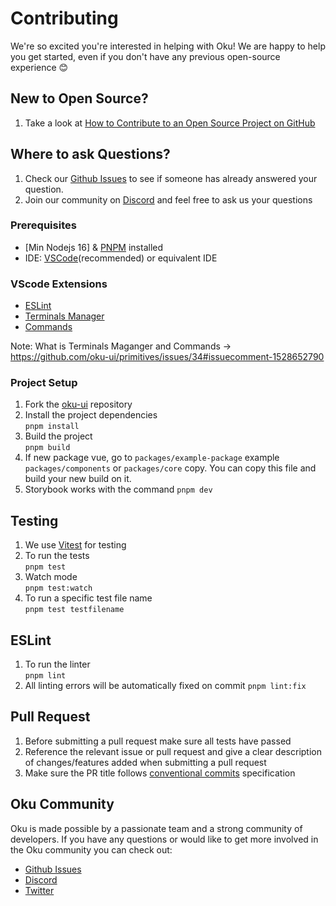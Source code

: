 # Contributing

We're so excited you're interested in helping with Oku! We are happy to help you get started, even if you don't have any previous open-source experience :blush:

## New to Open Source?

1. Take a look at [How to Contribute to an Open Source Project on GitHub](https://egghead.io/courses/how-to-contribute-to-an-open-source-project-on-github)

## Where to ask Questions?

1. Check our [Github Issues](https://github.com/oku-ui/primitives/issues) to see if someone has already answered your question.
2. Join our community on [Discord](https://chat.productdevbook.com) and feel free to ask us your questions


### Prerequisites
-   [Min Nodejs 16] & [PNPM](https://pnpm.io) installed
-   IDE: [VSCode](https://code.visualstudio.com/download)(recommended) or equivalent IDE


### VScode Extensions

-  [ESLint](https://marketplace.visualstudio.com/items?itemName=dbaeumer.vscode-eslint)
-  [Terminals Manager](https://marketplace.visualstudio.com/items?itemName=fabiospampinato.vscode-terminals)
-  [Commands](https://marketplace.visualstudio.com/items?itemName=knisterpeter.vscode-github)

Note: What is Terminals Maganger and Commands  -> https://github.com/oku-ui/primitives/issues/34#issuecomment-1528652790

### Project Setup

1. Fork the [oku-ui](https://github.com/oku-ui/primitives) repository
2. Install the project dependencies  
   `pnpm install`
3. Build the project  
   `pnpm build`
4. If new package vue, go to `packages/example-package` example `packages/components` or `packages/core` copy. You can copy 
this file and build your new build on it.
5. Storybook works with the command `pnpm dev`

## Testing

1. We use [Vitest](https://vitest.dev/) for testing
2. To run the tests  
   `pnpm test`
3. Watch mode  
   `pnpm test:watch`
4. To run a specific test file name  
   `pnpm test testfilename`

## ESLint
1. To run the linter  
   `pnpm lint`
2. All linting errors will be automatically fixed on commit
   `pnpm lint:fix`


## Pull Request

1. Before submitting a pull request make sure all tests have passed
2. Reference the relevant issue or pull request and give a clear description of changes/features added when submitting a pull request
3. Make sure the PR title follows [conventional commits](https://www.conventionalcommits.org/en/v1.0.0/) specification

## Oku Community

Oku is made possible by a passionate team and a strong community of developers. If you have any questions or would like to get more involved in the Oku community you can check out:

-   [Github Issues](https://github.com/oku-ui/primitives/issues)
-   [Discord](https://chat.productdevbook.com)
-   [Twitter](https://twitter.com/oku_ui)